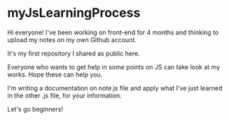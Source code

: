 # myJsLearningProcess
Hi everyone! I've been working on front-end for 4 months and thinking to upload my notes on my own Github account.

It's my first repository I shared as public here. 

Everyone who wants to get help in some points on JS can take look at my works. Hope these can help you.

I'm writing a documentation on note.js file and apply what I've just learned in the other .js file, for your information.

Let's go beginners!
